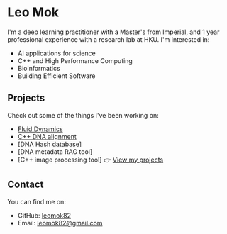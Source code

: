 # Leo Mok

I'm a deep learning practitioner with a Master's from Imperial, and 1 year professional experience with a research lab at HKU. 
I'm interested in:

- AI applications for science
- C++ and High Performance Computing
- Bioinformatics
- Building Efficient Software

## Projects

Check out some of the things I've been working on:
- [Fluid Dynamics](/fluid-dynamics)
- [C++ DNA alignment](\c++-dna-alignment)
- [DNA Hash database]
- [DNA metadata RAG tool]
- [C++ image processing tool]
👉 [View my projects](/project)

## Contact

You can find me on:

- GitHub: [leomok82](https://github.com/leomok82)
- Email: leomok82@gmail.com
